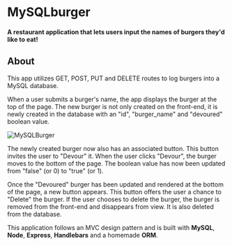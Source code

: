 # MySQLburger

#### A restaurant application that lets users input the names of burgers they'd like to eat!

## About 
This app utilizes GET, POST, PUT and DELETE routes to log burgers into a MySQL database. 

When a user submits a burger's name, the app displays the burger at the top of the page. The new burger is not only created on the front-end, it is newly created in the database with an "id", "burger_name" and "devoured" boolean value.

![MySQLBurger](/assets/images/mySQLBurger.png)

The newly created burger now also has an associated button. This button invites the user to "Devour" it. When the user clicks "Devour", the burger moves to the bottom of the page. The boolean value has now been updated from "false" (or 0) to "true" (or 1). 

Once the "Devoured" burger has been updated and rendered at the bottom of the page, a new button appears. This button offers the user a chance to "Delete" the burger. If the user chooses to delete the burger, the burger is removed from the front-end and disappears from view. It is also deleted from the database. 

This application follows an MVC design pattern and is built with **MySQL**, **Node**, **Express**, **Handlebars** and a homemade **ORM**.